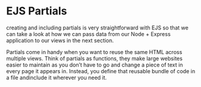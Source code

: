# EJS Partials

creating and including partials is very straightforward with EJS
 so that we can take a look at how we can pass data from our Node + Express application to our views in the next section.

 Partials come in handy when you want to reuse the same HTML across multiple views. Think of partials as functions, they make large websites easier to maintain as you don’t have to go and change a piece of text in every page it appears in. Instead, you define that reusable bundle of code in a file andinclude it wherever you need it.
